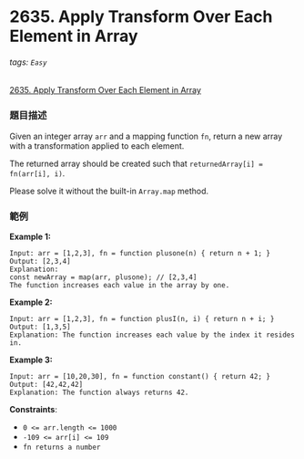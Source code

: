 # 2635. Apply Transform Over Each Element in Array

###### tags: `Easy`

[2635. Apply Transform Over Each Element in Array](https://leetcode.com/problems/apply-transform-over-each-element-in-array/)

### 題目描述

Given an integer array `arr` and a mapping function `fn`, return a new array with a transformation applied to each element.

The returned array should be created such that `returnedArray[i] = fn(arr[i], i)`.

Please solve it without the built-in `Array.map` method.


### 範例

**Example 1:**

```
Input: arr = [1,2,3], fn = function plusone(n) { return n + 1; }
Output: [2,3,4]
Explanation:
const newArray = map(arr, plusone); // [2,3,4]
The function increases each value in the array by one. 
```

**Example 2:**

```
Input: arr = [1,2,3], fn = function plusI(n, i) { return n + i; }
Output: [1,3,5]
Explanation: The function increases each value by the index it resides in.
```

**Example 3:**

```
Input: arr = [10,20,30], fn = function constant() { return 42; }
Output: [42,42,42]
Explanation: The function always returns 42.
```

**Constraints**:

- `0 <= arr.length <= 1000`
- `-109 <= arr[i] <= 109`
- `fn returns a number`
